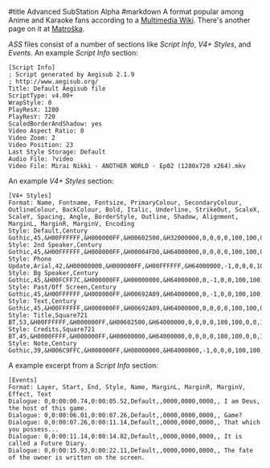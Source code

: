 #title Advanced SubStation Alpha
#markdown
A format popular among Anime and Karaoke fans according to a
[Multimedia Wiki](https://wiki.multimedia.cx/index.php?title=SubStation_Alpha).
There's another page on it at
[Matro&scaron;ka](https://www.matroska.org/technical/subtitles.html#ssaass-subtitles).

*ASS* files consist of a number of sections like *Script Info*,
*V4+ Styles*, and *Events*. An example *Script Info* section:

~~~
[Script Info]
; Script generated by Aegisub 2.1.9
; http://www.aegisub.org/
Title: Default Aegisub file
ScriptType: v4.00+
WrapStyle: 0
PlayResX: 1280
PlayResY: 720
ScaledBorderAndShadow: yes
Video Aspect Ratio: 0
Video Zoom: 2
Video Position: 23
Last Style Storage: Default
Audio File: ?video
Video File: Mirai Nikki - ANOTHER WORLD - Ep02 (1280x720 x264).mkv

~~~
An example *V4+ Styles* section:

~~~
[V4+ Styles]
Format: Name, Fontname, Fontsize, PrimaryColour, SecondaryColour, OutlineColour, BackColour, Bold, Italic, Underline, StrikeOut, ScaleX, ScaleY, Spacing, Angle, BorderStyle, Outline, Shadow, Alignment, MarginL, MarginR, MarginV, Encoding
Style: Default,Century Gothic,45,&H00FFFFFF,&H000000FF,&H00602500,&H32000000,0,0,0,0,100,100,0,0,1,3.75,0,2,20,20,15,1
Style: 2nd Speaker,Century Gothic,45,&H00FFFFFF,&H000000FF,&H00004FD0,&H64000000,0,0,0,0,100,100,0,0,1,3.75,0,2,20,20,15,1
Style: Phone Update,Arial,42,&H00000000,&H000000FF,&H00FFFFFF,&H64000000,-1,0,0,0,100,100,0,0,1,3.75,0,7,20,20,15,1
Style: Bg Speaker,Century Gothic,45,&H00FCFF7C,&H000000FF,&H00000000,&H64000000,0,-1,0,0,100,100,0,0,1,3,3,8,20,20,15,1
Style: Past/Off Screen,Century Gothic,45,&H00FFFFFF,&H000000FF,&H00692A09,&H64000000,0,-1,0,0,100,100,0,0,1,3.75,0,2,20,20,15,1
Style: Text,Century Gothic,45,&H00FFFFFF,&H000000FF,&H00692A09,&H64000000,0,0,0,0,100,100,0,0,1,0,3.75,5,20,20,15,1
Style: Title,Square721 BT,53,&H00FFFFFF,&H000000FF,&H00602500,&H64000000,0,0,0,0,100,100,0,0,1,2.25,2.25,2,20,20,15,1
Style: Credits,Square721 BT,45,&H0000FFFF,&H000000FF,&H00000000,&H64000000,0,0,0,0,100,100,0,0,1,0,2.25,2,20,20,15,1
Style: Note,Century Gothic,39,&H006C9FFC,&H000000FF,&H00000000,&H64000000,-1,0,0,0,100,100,0,0,1,2.25,0,7,20,20,15,1

~~~
A example excerpt from a *Script Info* section:

~~~
[Events]
Format: Layer, Start, End, Style, Name, MarginL, MarginR, MarginV, Effect, Text
Dialogue: 0,0:00:00.74,0:00:05.52,Default,,0000,0000,0000,, I am Deus, the host of this game.
Dialogue: 0,0:00:06.01,0:00:07.26,Default,,0000,0000,0000,, Game?
Dialogue: 0,0:00:07.26,0:00:11.14,Default,,0000,0000,0000,, That which you possess...
Dialogue: 0,0:00:11.14,0:00:14.82,Default,,0000,0000,0000,, It is called a Future Diary.
Dialogue: 0,0:00:15.93,0:00:22.11,Default,,0000,0000,0000,, The fate of the owner is written on the screen.
~~~
